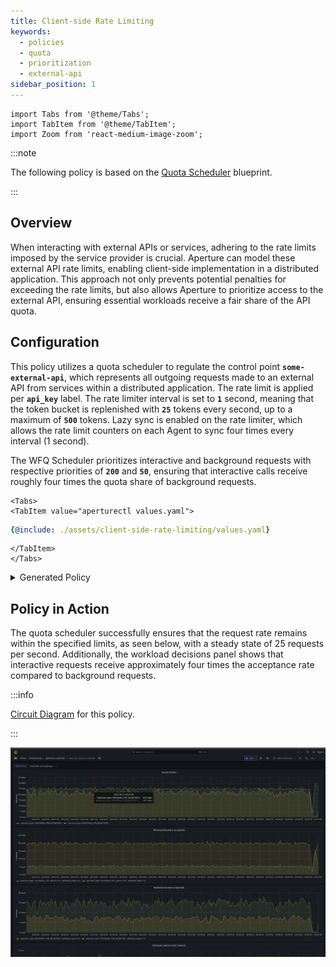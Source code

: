 ```yaml
---
title: Client-side Rate Limiting
keywords:
  - policies
  - quota
  - prioritization
  - external-api
sidebar_position: 1
---
```


```mdx-code-block
import Tabs from '@theme/Tabs';
import TabItem from '@theme/TabItem';
import Zoom from 'react-medium-image-zoom';
```

:::note

The following policy is based on the
[Quota Scheduler](/reference/policies/bundled-blueprints/policies/quota-scheduler.md#policy-quota-scheduler)
blueprint.

:::

## Overview

When interacting with external APIs or services, adhering to the rate limits
imposed by the service provider is crucial. Aperture can model these external
API rate limits, enabling client-side implementation in a distributed
application. This approach not only prevents potential penalties for exceeding
the rate limits, but also allows Aperture to prioritize access to the external
API, ensuring essential workloads receive a fair share of the API quota.

## Configuration

This policy utilizes a quota scheduler to regulate the control point
**`some-external-api`**, which represents all outgoing requests made to an
external API from services within a distributed application. The rate limit is
applied per **`api_key`** label. The rate limiter interval is set to **`1`**
second, meaning that the token bucket is replenished with **`25`** tokens every
second, up to a maximum of **`500`** tokens. Lazy sync is enabled on the rate
limiter, which allows the rate limit counters on each Agent to sync four times
every interval (1 second).

The WFQ Scheduler prioritizes interactive and background requests with
respective priorities of **`200`** and **`50`**, ensuring that interactive calls
receive roughly four times the quota share of background requests.

```mdx-code-block
<Tabs>
<TabItem value="aperturectl values.yaml">
```

```yaml
{@include: ./assets/client-side-rate-limiting/values.yaml}
```

```mdx-code-block
</TabItem>
</Tabs>

```

<details><summary>Generated Policy</summary>
<p>

```yaml
{@include: ./assets/client-side-rate-limiting/policy.yaml}
```

</p>
</details>

## Policy in Action

The quota scheduler successfully ensures that the request rate remains within
the specified limits, as seen below, with a steady state of 25 requests per
second. Additionally, the workload decisions panel shows that interactive
requests receive approximately four times the acceptance rate compared to
background requests.

:::info

[Circuit Diagram](./assets/client-side-rate-limiting/graph.mmd.svg) for this
policy.

:::

<Zoom>

![Client Side Rate Limiting](./assets/client-side-rate-limiting/dashboard.png)

</Zoom>
